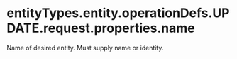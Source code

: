 # entityTypes.entity.operationDefs.UPDATE.request.properties.name

Name of desired entity. Must supply name or identity.

